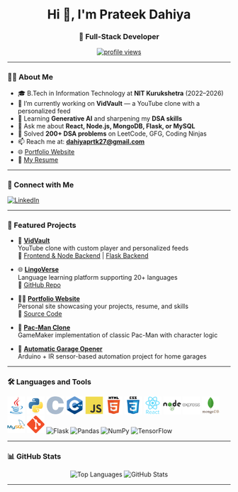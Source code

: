 <h1 align="center">Hi 👋, I'm Prateek Dahiya</h1>
<h3 align="center">🚀 Full-Stack Developer</h3>

<p align="center">
  <a href="https://github.com/PrateekDahiya">
    <img src="https://komarev.com/ghpvc/?username=PrateekDahiya&label=Profile%20views&color=0e75b6&style=flat" alt="profile views" />
  </a>
</p>

---

### 👨‍💻 About Me

- 🎓 B.Tech in Information Technology at **NIT Kurukshetra** (2022–2026)
- 🔭 I’m currently working on **VidVault** — a YouTube clone with a personalized feed
- 🌱 Learning **Generative AI** and sharpening my **DSA skills**
- 💬 Ask me about **React, Node.js, MongoDB, Flask, or MySQL**
- 🧠 Solved **200+ DSA problems** on LeetCode, GFG, Coding Ninjas
- 📫 Reach me at: **dahiyaprtk27@gmail.com**
- 🌐 [Portfolio Website](https://dahiya-prtk.web.app)
- 📄 [My Resume](https://dahiya-prtk.web.app)

---

### 🔗 Connect with Me

<p align="left">
  <a href="https://linkedin.com/in/dahiyaprtk27" target="_blank">
    <img src="https://raw.githubusercontent.com/rahuldkjain/github-profile-readme-generator/master/src/images/icons/Social/linked-in-alt.svg" alt="LinkedIn" height="30" width="40" />
  </a>
</p>

---

### 🚀 Featured Projects

- 🎥 **[VidVault](https://canvas-fulcrum-386304.web.app)**  
  YouTube clone with custom player and personalized feeds  
  🔗 [Frontend & Node Backend](https://github.com/PrateekDahiya/YouTube-Clone) | [Flask Backend](https://github.com/PrateekDahiya/Flaskapp)

- 🌐 **[LingoVerse](https://lingoverse-37674.web.app/)**  
  Language learning platform supporting 20+ languages  
  🔗 [GitHub Repo](https://github.com/PrateekDahiya/LanguageLearning)

- 🧑‍💼 **[Portfolio Website](https://dahiya-prtk.web.app)**  
  Personal site showcasing your projects, resume, and skills  
  🔗 [Source Code](https://github.com/PrateekDahiya/my-portfolio)

- 👾 **[Pac-Man Clone](https://dahiya-prtk27.itch.io/pacman-clone)**  
  GameMaker implementation of classic Pac-Man with character logic

- 🔧 **[Automatic Garage Opener](https://www.tinkercad.com/things/7rnUvI87Rk0-automatic-garage-opener)**  
  Arduino + IR sensor-based automation project for home garages

---

### 🛠️ Languages and Tools

<p align="left">
  <img src="https://raw.githubusercontent.com/devicons/devicon/master/icons/java/java-original.svg" alt="Java" width="40"/>
  <img src="https://raw.githubusercontent.com/devicons/devicon/master/icons/python/python-original.svg" alt="Python" width="40"/>
  <img src="https://raw.githubusercontent.com/devicons/devicon/master/icons/c/c-original.svg" alt="C" width="40"/>
  <img src="https://raw.githubusercontent.com/devicons/devicon/master/icons/cplusplus/cplusplus-original.svg" alt="C++" width="40"/>
  <img src="https://raw.githubusercontent.com/devicons/devicon/master/icons/javascript/javascript-original.svg" alt="JavaScript" width="40"/>
  <img src="https://raw.githubusercontent.com/devicons/devicon/master/icons/html5/html5-original-wordmark.svg" alt="HTML" width="40"/>
  <img src="https://raw.githubusercontent.com/devicons/devicon/master/icons/css3/css3-original-wordmark.svg" alt="CSS" width="40"/>
  <img src="https://raw.githubusercontent.com/devicons/devicon/master/icons/react/react-original-wordmark.svg" alt="React" width="40"/>
  <img src="https://raw.githubusercontent.com/devicons/devicon/master/icons/nodejs/nodejs-original-wordmark.svg" alt="Node.js" width="40"/>
  <img src="https://raw.githubusercontent.com/devicons/devicon/master/icons/express/express-original-wordmark.svg" alt="Express" width="40"/>
  <img src="https://raw.githubusercontent.com/devicons/devicon/master/icons/mongodb/mongodb-original-wordmark.svg" alt="MongoDB" width="40"/>
  <img src="https://raw.githubusercontent.com/devicons/devicon/master/icons/mysql/mysql-original-wordmark.svg" alt="MySQL" width="40"/>
  <img src="https://raw.githubusercontent.com/devicons/devicon/master/icons/git/git-original.svg" alt="Git" width="40"/>
  <img src="https://cdn.jsdelivr.net/gh/devicons/devicon/icons/flask/flask-original.svg" alt="Flask" width="40"/>
  <img src="https://cdn.jsdelivr.net/gh/devicons/devicon/icons/pandas/pandas-original.svg" alt="Pandas" width="40"/>
  <img src="https://cdn.jsdelivr.net/gh/devicons/devicon/icons/numpy/numpy-original.svg" alt="NumPy" width="40"/>
  <img src="https://cdn.jsdelivr.net/gh/devicons/devicon/icons/tensorflow/tensorflow-original.svg" alt="TensorFlow" width="40"/>
</p>

---

### 📊 GitHub Stats

<p align="center">
  <img src="https://github-readme-stats.vercel.app/api/top-langs?username=PrateekDahiya&show_icons=true&locale=en&layout=compact&theme=tokyonight" alt="Top Languages" />
  <img src="https://github-readme-stats.vercel.app/api?username=PrateekDahiya&show_icons=true&locale=en&theme=tokyonight" alt="GitHub Stats" />
</p>

---

<!---
PrateekDahiya/PrateekDahiya is a ✨ special ✨ repository because its `README.md` appears on your GitHub profile.
-->
